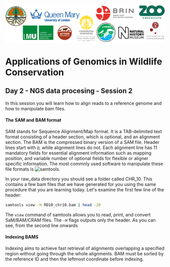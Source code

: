 ![Workshop-logo](../IM/LOGO_new.png)
# Applications of Genomics in Wildlife Conservation

## Day 2 - NGS data procesing - Session 2
In this session you will learn how to align reads to a reference genome and how to manipulate bam files.

#### The SAM and BAM format
SAM stands for Sequence Alignment/Map format. It is a TAB-delimited text format consisting of a header
section, which is optional, and an alignment section. The BAM is the compressed binary version of a SAM file.
Header lines start with `@`, while alignment lines do not. Each alignment line has 11 mandatory fields for
essential alignment information such as mapping position, and variable number of optional fields for flexible
or aligner specific information. The most commnly used software to manipulate these file formats is ![samtools](http://www.htslib.org/).

In your raw_data directory you should see a folder called CHR_10. 
This contains a few bam files that we have generated for you using the same procedure that you are learning today. 
Let's examine the first few line of the header:

```sh
samtools view -H RD10_chr10.bam | head -20
```
The `view` command of samtools allows you to read, print, and convert SaM/BAM/CRAM files. The `-H` flags outputs only the header.
As you can see, from the second line onwards 

#### Indexing BAMS 
Indexing aims to achieve fast retrieval of alignments overlapping a specified region without going through
the whole alignments. BAM must be sorted by the reference ID and then the leftmost coordinate before
indexing.
